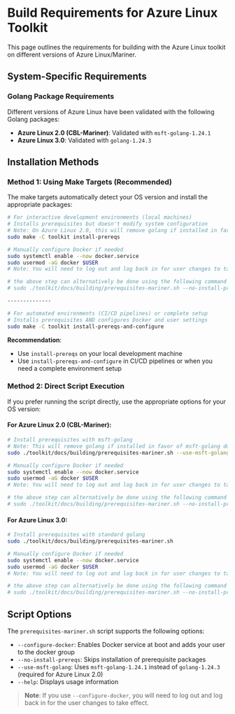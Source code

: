 
# Build Requirements for Azure Linux Toolkit

This page outlines the requirements for building with the Azure Linux toolkit on different versions of Azure Linux/Mariner.

## System-Specific Requirements

### Golang Package Requirements

Different versions of Azure Linux have been validated with the following Golang packages:

- **Azure Linux 2.0 (CBL-Mariner)**: Validated with `msft-golang-1.24.1`
- **Azure Linux 3.0**: Validated with `golang-1.24.3`

## Installation Methods

### Method 1: Using Make Targets (Recommended)

The make targets automatically detect your OS version and install the appropriate packages:

```bash
# For interactive development environments (local machines)
# Installs prerequisites but doesn't modify system configuration
# Note: On Azure Linux 2.0, this will remove golang if installed in favor of msft-golang due to the golang version requirement
sudo make -C toolkit install-prereqs

# Manually configure Docker if needed
sudo systemctl enable --now docker.service
sudo usermod -aG docker $USER
# Note: You will need to log out and log back in for user changes to take effect

# the above step can alternatively be done using the following command if preferred:
# sudo ./toolkit/docs/building/prerequisites-mariner.sh --no-install-prereqs --configure-docker

--------------

# For automated environments (CI/CD pipelines) or complete setup
# Installs prerequisites AND configures Docker and user settings
sudo make -C toolkit install-prereqs-and-configure
```

**Recommendation**: 
- Use `install-prereqs` on your local development machine
- Use `install-prereqs-and-configure` in CI/CD pipelines or when you need a complete environment setup

### Method 2: Direct Script Execution

If you prefer running the script directly, use the appropriate options for your OS version:

#### For Azure Linux 2.0 (CBL-Mariner):
```bash
# Install prerequisites with msft-golang
# Note: This will remove golang if installed in favor of msft-golang due to the golang version requirement
sudo ./toolkit/docs/building/prerequisites-mariner.sh --use-msft-golang

# Manually configure Docker if needed
sudo systemctl enable --now docker.service
sudo usermod -aG docker $USER
# Note: You will need to log out and log back in for user changes to take effect

# the above step can alternatively be done using the following command if preferred:
# sudo ./toolkit/docs/building/prerequisites-mariner.sh --no-install-prereqs --configure-docker
```

#### For Azure Linux 3.0:
```bash
# Install prerequisites with standard golang
sudo ./toolkit/docs/building/prerequisites-mariner.sh

# Manually configure Docker if needed
sudo systemctl enable --now docker.service
sudo usermod -aG docker $USER
# Note: You will need to log out and log back in for user changes to take effect

# the above step can alternatively be done using the following command if preferred:
# sudo ./toolkit/docs/building/prerequisites-mariner.sh --no-install-prereqs --configure-docker
```

## Script Options

The `prerequisites-mariner.sh` script supports the following options:

- `--configure-docker`: Enables Docker service at boot and adds your user to the docker group
- `--no-install-prereqs`: Skips installation of prerequisite packages
- `--use-msft-golang`: Uses `msft-golang-1.24.1` instead of `golang-1.24.3` (required for Azure Linux 2.0)
- `--help`: Displays usage information

> **Note**: If you use `--configure-docker`, you will need to log out and log back in for the user changes to take effect.
